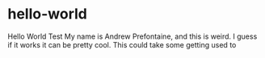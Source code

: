 # hello-world
Hello World Test
My name is Andrew Prefontaine, and this is weird.  I guess if it works it can be pretty cool.
This could take some getting used to
